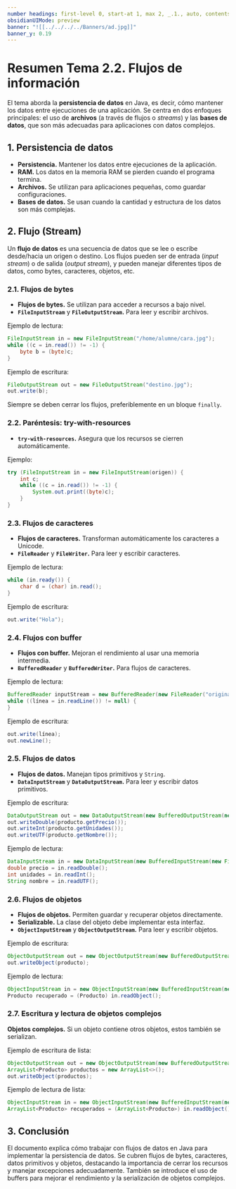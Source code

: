 ```yaml
---
number headings: first-level 0, start-at 1, max 2, _.1., auto, contents ^toc, skip ^skipped
obsidianUIMode: preview
banner: "![[../../../../Banners/ad.jpg]]"
banner_y: 0.19
---
```


# Resumen Tema 2.2. Flujos de información

El tema aborda la **persistencia de datos** en Java, es decir, cómo mantener los datos entre ejecuciones de una aplicación. Se centra en dos enfoques principales: el uso de **archivos** (a través de flujos o *streams*) y las **bases de datos**, que son más adecuadas para aplicaciones con datos complejos.

## 1. Persistencia de datos

- **Persistencia.** Mantener los datos entre ejecuciones de la aplicación.
- **RAM.** Los datos en la memoria RAM se pierden cuando el programa termina.
- **Archivos.** Se utilizan para aplicaciones pequeñas, como guardar configuraciones.
- **Bases de datos.** Se usan cuando la cantidad y estructura de los datos son más complejas.

## 2. Flujo (Stream)

Un **flujo de datos** es una secuencia de datos que se lee o escribe desde/hacia un origen o destino. Los flujos pueden ser de entrada (*input stream*) o de salida (*output stream*), y pueden manejar diferentes tipos de datos, como bytes, caracteres, objetos, etc.

### 2.1. Flujos de bytes

- **Flujos de bytes.** Se utilizan para acceder a recursos a bajo nivel.
- **`FileInputStream`** y **`FileOutputStream`.** Para leer y escribir archivos.

Ejemplo de lectura:

```java
FileInputStream in = new FileInputStream("/home/alumne/cara.jpg");
while ((c = in.read()) != -1) {
    byte b = (byte)c;
}
```

Ejemplo de escritura:

```java
FileOutputStream out = new FileOutputStream("destino.jpg");
out.write(b);
```

Siempre se deben cerrar los flujos, preferiblemente en un bloque `finally`.

### 2.2. Paréntesis: try-with-resources

- **`try-with-resources`.** Asegura que los recursos se cierren automáticamente.

Ejemplo:

```java
try (FileInputStream in = new FileInputStream(origen)) {
    int c;
    while ((c = in.read()) != -1) {
        System.out.print((byte)c);
    }
}
```

### 2.3. Flujos de caracteres

- **Flujos de caracteres.** Transforman automáticamente los caracteres a Unicode.
- **`FileReader`** y **`FileWriter`.** Para leer y escribir caracteres.

Ejemplo de lectura:

```java
while (in.ready()) {
    char d = (char) in.read();
}
```

Ejemplo de escritura:

```java
out.write("Hola");
```

### 2.4. Flujos con buffer

- **Flujos con buffer.** Mejoran el rendimiento al usar una memoria intermedia.
- **`BufferedReader`** y **`BufferedWriter`.** Para flujos de caracteres.

Ejemplo de lectura:

```java
BufferedReader inputStream = new BufferedReader(new FileReader("original.txt"));
while ((línea = in.readLine()) != null) {
}
```

Ejemplo de escritura:

```java
out.write(línea);
out.newLine();
```

### 2.5. Flujos de datos

- **Flujos de datos.** Manejan tipos primitivos y `String`.
- **`DataInputStream`** y **`DataOutputStream`.** Para leer y escribir datos primitivos.

Ejemplo de escritura:

```java
DataOutputStream out = new DataOutputStream(new BufferedOutputStream(new FileOutputStream(dataFile)));
out.writeDouble(producto.getPrecio());
out.writeInt(producto.getUnidades());
out.writeUTF(producto.getNombre());
```

Ejemplo de lectura:

```java
DataInputStream in = new DataInputStream(new BufferedInputStream(new FileInputStream(dataFile)));
double precio = in.readDouble();
int unidades = in.readInt();
String nombre = in.readUTF();
```

### 2.6. Flujos de objetos

- **Flujos de objetos.** Permiten guardar y recuperar objetos directamente.
- **Serializable.** La clase del objeto debe implementar esta interfaz.
- **`ObjectInputStream`** y **`ObjectOutputStream`.** Para leer y escribir objetos.

Ejemplo de escritura:

```java
ObjectOutputStream out = new ObjectOutputStream(new BufferedOutputStream(new FileOutputStream(dataFile)));
out.writeObject(producto);
```

Ejemplo de lectura:

```java
ObjectInputStream in = new ObjectInputStream(new BufferedInputStream(new FileInputStream(dataFile)));
Producto recuperado = (Producto) in.readObject();
```

### 2.7. Escritura y lectura de objetos complejos

**Objetos complejos.** Si un objeto contiene otros objetos, estos también se serializan.

Ejemplo de escritura de lista:

```java
ObjectOutputStream out = new ObjectOutputStream(new BufferedOutputStream(new FileOutputStream(dataFile)));
ArrayList<Producto> productos = new ArrayList<>();
out.writeObject(productos);
```

Ejemplo de lectura de lista:

```java
ObjectInputStream in = new ObjectInputStream(new BufferedInputStream(new FileInputStream(dataFile)));
ArrayList<Producto> recuperados = (ArrayList<Producto>) in.readObject();
```

## 3. Conclusión

El documento explica cómo trabajar con flujos de datos en Java para implementar la persistencia de datos. Se cubren flujos de bytes, caracteres, datos primitivos y objetos, destacando la importancia de cerrar los recursos y manejar excepciones adecuadamente. También se introduce el uso de buffers para mejorar el rendimiento y la serialización de objetos complejos.
